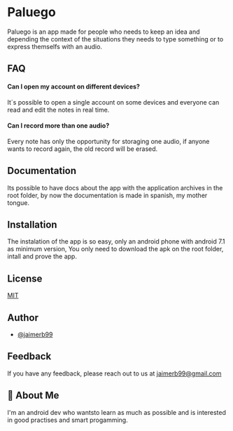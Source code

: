 
# Paluego

Paluego is an app made for people who needs to keep an idea and depending the context of the situations they needs to type something or to express themselfs with an audio.


## FAQ

#### Can I open my account on different devices?

It´s possible to open a single account on some devices and everyone can read and edit the notes in real time.

#### Can I record more than one audio?

Every note has only the opportunity for storaging one audio, if anyone wants to record again, the old record will be erased.


## Documentation

Its possible to have docs about the app with the application archives in the root folder, by now the documentation is made in spanish, my mother tongue.


## Installation

The instalation of the app is so easy, only an android phone with android 7.1 as minimum version, You only need to download the apk on the root folder, intall and prove the app.


    
## License

[MIT](https://choosealicense.com/licenses/mit/)


## Author

- [@jaimerb99](https://www.github.com/jaimerb99)


## Feedback

If you have any feedback, please reach out to us at jaimerb99@gmail.com


## 🚀 About Me
I'm an android dev who wantsto learn as much as possible and is interested in good practises and smart progamming.

